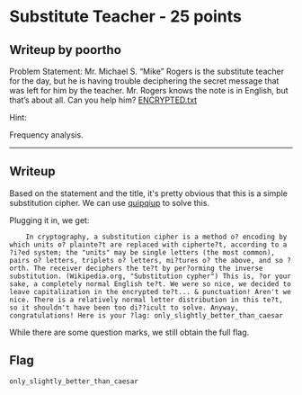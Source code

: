 
Substitute Teacher - 25 points
===

Writeup by poortho
------
Problem Statement:
Mr. Michael S. “Mike” Rogers is the substitute teacher for the day, but he is having trouble deciphering the secret message that was left for him by the teacher. Mr. Rogers knows the note is in English, but that’s about all. Can you help him? [ENCRYPTED.txt](ENCRYPTED.txt)

Hint:

Frequency analysis.

------

Writeup
------
Based on the statement and the title, it's pretty obvious that this is a simple substitution cipher. We can use [quipqiup](quipqiup.com) to solve this.

Plugging it in, we get:

```
	In cryptography, a substitution cipher is a method o? encoding by which units o? plainte?t are replaced with cipherte?t, according to a ?i?ed system; the "units" may be single letters (the most common), pairs o? letters, triplets o? letters, mi?tures o? the above, and so ?orth. The receiver deciphers the te?t by per?orming the inverse substitution. (Wikipedia.org, "Substitution cypher") This is, ?or your sake, a completely normal English te?t. We were so nice, we decided to leave capitalization in the encrypted te?t... & punctuation! Aren't we nice. There is a relatively normal letter distribution in this te?t, so it shouldn't have been too di??icult to solve. Anyway, congratulations! Here is your ?lag: only_slightly_better_than_caesar
```

While there are some question marks, we still obtain the full flag.

Flag
------

`only_slightly_better_than_caesar`